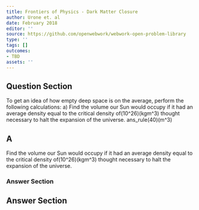 ```yaml
---
title: Frontiers of Physics - Dark Matter Closure
author: Urone et. al
date: February 2018
editor: ''
source: https://github.com/openwebwork/webwork-open-problem-library
type: ''
tags: []
outcomes:
- TBD
assets: ''
---
```


## Question Section 

To get an idea of how empty deep space is on the average, perform the following
calculations: 
a) Find the volume our Sun would occupy if it had an average density equal to the critical density of(10^26)(kgm^3) thought necessary to halt the expansion of the universe. 
ans_rule(40)(m^3)
## A
Find the volume our Sun would occupy if it had an average density equal to the critical density of(10^26)(kgm^3) thought necessary to halt the expansion of the universe. 
### Answer Section


## Answer Section


